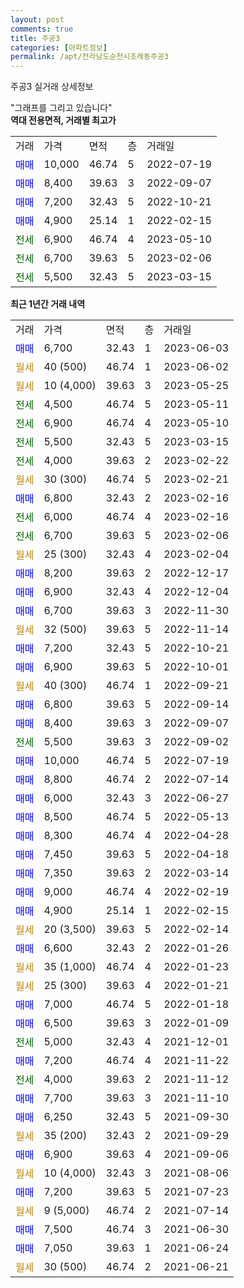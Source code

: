 ```yaml
---
layout: post
comments: true
title: 주공3
categories: [아파트정보]
permalink: /apt/전라남도순천시조례동주공3
---
```


주공3 실거래 상세정보

<script type="text/javascript">
  google.charts.load('current', {'packages':['line', 'corechart']});
  google.charts.setOnLoadCallback(drawChart);

  function drawChart() {
    var data = new google.visualization.DataTable();
    data.addColumn('date', '거래일');
    data.addColumn('number', "매매");
    data.addColumn('number', "전세");
    data.addColumn('number', "전매");

    data.addRows([[new Date(Date.parse("2023-06-03")), 6700, null, null], [new Date(Date.parse("2023-06-02")), null, null, null], [new Date(Date.parse("2023-05-25")), null, null, null], [new Date(Date.parse("2023-05-11")), null, 4500, null], [new Date(Date.parse("2023-05-10")), null, 6900, null], [new Date(Date.parse("2023-03-15")), null, 5500, null], [new Date(Date.parse("2023-02-22")), null, 4000, null], [new Date(Date.parse("2023-02-21")), null, null, null], [new Date(Date.parse("2023-02-16")), 6800, null, null], [new Date(Date.parse("2023-02-16")), null, 6000, null], [new Date(Date.parse("2023-02-06")), null, 6700, null], [new Date(Date.parse("2023-02-04")), null, null, null], [new Date(Date.parse("2022-12-17")), 8200, null, null], [new Date(Date.parse("2022-12-04")), 6900, null, null], [new Date(Date.parse("2022-11-30")), 6700, null, null], [new Date(Date.parse("2022-11-14")), null, null, null], [new Date(Date.parse("2022-10-21")), 7200, null, null], [new Date(Date.parse("2022-10-01")), 6900, null, null], [new Date(Date.parse("2022-09-21")), null, null, null], [new Date(Date.parse("2022-09-14")), 6800, null, null], [new Date(Date.parse("2022-09-07")), 8400, null, null], [new Date(Date.parse("2022-09-02")), null, 5500, null], [new Date(Date.parse("2022-07-19")), 10000, null, null], [new Date(Date.parse("2022-07-14")), 8800, null, null], [new Date(Date.parse("2022-06-27")), 6000, null, null], [new Date(Date.parse("2022-05-13")), 8500, null, null], [new Date(Date.parse("2022-04-28")), 8300, null, null], [new Date(Date.parse("2022-04-18")), 7450, null, null], [new Date(Date.parse("2022-03-14")), 7350, null, null], [new Date(Date.parse("2022-02-19")), 9000, null, null], [new Date(Date.parse("2022-02-15")), 4900, null, null], [new Date(Date.parse("2022-02-14")), null, null, null], [new Date(Date.parse("2022-01-26")), 6600, null, null], [new Date(Date.parse("2022-01-23")), null, null, null], [new Date(Date.parse("2022-01-21")), null, null, null], [new Date(Date.parse("2022-01-18")), 7000, null, null], [new Date(Date.parse("2022-01-09")), 6500, null, null], [new Date(Date.parse("2021-12-01")), null, 5000, null], [new Date(Date.parse("2021-11-22")), 7200, null, null], [new Date(Date.parse("2021-11-12")), null, 4000, null], [new Date(Date.parse("2021-11-10")), 7700, null, null], [new Date(Date.parse("2021-09-30")), 6250, null, null], [new Date(Date.parse("2021-09-29")), null, null, null], [new Date(Date.parse("2021-09-06")), 6900, null, null], [new Date(Date.parse("2021-08-06")), null, null, null], [new Date(Date.parse("2021-07-23")), 7200, null, null], [new Date(Date.parse("2021-07-14")), null, null, null], [new Date(Date.parse("2021-06-30")), 7500, null, null], [new Date(Date.parse("2021-06-24")), 7050, null, null], [new Date(Date.parse("2021-06-21")), null, null, null]]);

    var options = {
      hAxis: {
        format: 'yyyy/MM/dd'
      },    
      lineWidth: 0,
      pointsVisible: true,    
      title: '최근 1년간 유형별 실거래가 분포',
      legend: { position: 'bottom' }
    };

    var formatter = new google.visualization.NumberFormat({pattern:'###,###'} );
    formatter.format(data, 1);
    formatter.format(data, 2);
    
    setTimeout(function() {
        var chart = new google.visualization.LineChart(document.getElementById('columnchart_material'));
        chart.draw(data, (options));
        document.getElementById('loading').style.display = 'none';
    }, 200);
  }
</script>


<div id="loading" style="z-index:20; display: block; margin-left: 0px">"그래프를 그리고 있습니다"</div>
<div id="columnchart_material" style="width: 95%; margin-left: 0px; display: block"></div>
<!-- contents start -->
<b>역대 전용면적, 거래별 최고가</b>
<table class="sortable">
    <tr>
      <td>거래</td>
      <td>가격</td>
      <td>면적</td>
      <td>층</td>
      <td>거래일</td>
    </tr>
        <tr>
          <td><a style="color: blue">매매</a></td>
          <td>10,000</td>
          <td>46.74</td>
          <td>5</td>
          <td>2022-07-19</td>
        </tr>            <tr>
          <td><a style="color: blue">매매</a></td>
          <td>8,400</td>
          <td>39.63</td>
          <td>3</td>
          <td>2022-09-07</td>
        </tr>            <tr>
          <td><a style="color: blue">매매</a></td>
          <td>7,200</td>
          <td>32.43</td>
          <td>5</td>
          <td>2022-10-21</td>
        </tr>            <tr>
          <td><a style="color: blue">매매</a></td>
          <td>4,900</td>
          <td>25.14</td>
          <td>1</td>
          <td>2022-02-15</td>
        </tr>        
        <tr>
              <td><a style="color: darkgreen">전세</a></td>
              <td>6,900</td>
              <td>46.74</td>
              <td>4</td>
              <td>2023-05-10</td>
            </tr>            <tr>
              <td><a style="color: darkgreen">전세</a></td>
              <td>6,700</td>
              <td>39.63</td>
              <td>5</td>
              <td>2023-02-06</td>
            </tr>            <tr>
              <td><a style="color: darkgreen">전세</a></td>
              <td>5,500</td>
              <td>32.43</td>
              <td>5</td>
              <td>2023-03-15</td>
            </tr>        
    
</table>

<b>최근 1년간 거래 내역</b>

<table class="sortable">
    <tr>
      <td>거래</td>
      <td>가격</td>
      <td>면적</td>
      <td>층</td>
      <td>거래일</td>
    </tr>
    <tr>
      <td><a style="color: blue">매매</a></td>
      <td>6,700</td>
      <td>32.43</td>
      <td>1</td>
      <td>2023-06-03</td>
    </tr>          <tr>
      <td><a style="color: darkgoldenrod">월세</a></td>
      <td>40 (500)</td>
      <td>46.74</td>
      <td>1</td>
      <td>2023-06-02</td>
    </tr>          <tr>
      <td><a style="color: darkgoldenrod">월세</a></td>
      <td>10 (4,000)</td>
      <td>39.63</td>
      <td>3</td>
      <td>2023-05-25</td>
    </tr>          <tr>
      <td><a style="color: darkgreen">전세</a></td>
      <td>4,500</td>
      <td>46.74</td>
      <td>5</td>
      <td>2023-05-11</td>
    </tr>          <tr>
      <td><a style="color: darkgreen">전세</a></td>
      <td>6,900</td>
      <td>46.74</td>
      <td>4</td>
      <td>2023-05-10</td>
    </tr>          <tr>
      <td><a style="color: darkgreen">전세</a></td>
      <td>5,500</td>
      <td>32.43</td>
      <td>5</td>
      <td>2023-03-15</td>
    </tr>          <tr>
      <td><a style="color: darkgreen">전세</a></td>
      <td>4,000</td>
      <td>39.63</td>
      <td>2</td>
      <td>2023-02-22</td>
    </tr>          <tr>
      <td><a style="color: darkgoldenrod">월세</a></td>
      <td>30 (300)</td>
      <td>46.74</td>
      <td>5</td>
      <td>2023-02-21</td>
    </tr>          <tr>
      <td><a style="color: blue">매매</a></td>
      <td>6,800</td>
      <td>32.43</td>
      <td>2</td>
      <td>2023-02-16</td>
    </tr>          <tr>
      <td><a style="color: darkgreen">전세</a></td>
      <td>6,000</td>
      <td>46.74</td>
      <td>4</td>
      <td>2023-02-16</td>
    </tr>          <tr>
      <td><a style="color: darkgreen">전세</a></td>
      <td>6,700</td>
      <td>39.63</td>
      <td>5</td>
      <td>2023-02-06</td>
    </tr>          <tr>
      <td><a style="color: darkgoldenrod">월세</a></td>
      <td>25 (300)</td>
      <td>32.43</td>
      <td>4</td>
      <td>2023-02-04</td>
    </tr>          <tr>
      <td><a style="color: blue">매매</a></td>
      <td>8,200</td>
      <td>39.63</td>
      <td>2</td>
      <td>2022-12-17</td>
    </tr>          <tr>
      <td><a style="color: blue">매매</a></td>
      <td>6,900</td>
      <td>32.43</td>
      <td>4</td>
      <td>2022-12-04</td>
    </tr>          <tr>
      <td><a style="color: blue">매매</a></td>
      <td>6,700</td>
      <td>39.63</td>
      <td>3</td>
      <td>2022-11-30</td>
    </tr>          <tr>
      <td><a style="color: darkgoldenrod">월세</a></td>
      <td>32 (500)</td>
      <td>39.63</td>
      <td>5</td>
      <td>2022-11-14</td>
    </tr>          <tr>
      <td><a style="color: blue">매매</a></td>
      <td>7,200</td>
      <td>32.43</td>
      <td>5</td>
      <td>2022-10-21</td>
    </tr>          <tr>
      <td><a style="color: blue">매매</a></td>
      <td>6,900</td>
      <td>39.63</td>
      <td>5</td>
      <td>2022-10-01</td>
    </tr>          <tr>
      <td><a style="color: darkgoldenrod">월세</a></td>
      <td>40 (300)</td>
      <td>46.74</td>
      <td>1</td>
      <td>2022-09-21</td>
    </tr>          <tr>
      <td><a style="color: blue">매매</a></td>
      <td>6,800</td>
      <td>39.63</td>
      <td>5</td>
      <td>2022-09-14</td>
    </tr>          <tr>
      <td><a style="color: blue">매매</a></td>
      <td>8,400</td>
      <td>39.63</td>
      <td>3</td>
      <td>2022-09-07</td>
    </tr>          <tr>
      <td><a style="color: darkgreen">전세</a></td>
      <td>5,500</td>
      <td>39.63</td>
      <td>3</td>
      <td>2022-09-02</td>
    </tr>          <tr>
      <td><a style="color: blue">매매</a></td>
      <td>10,000</td>
      <td>46.74</td>
      <td>5</td>
      <td>2022-07-19</td>
    </tr>          <tr>
      <td><a style="color: blue">매매</a></td>
      <td>8,800</td>
      <td>46.74</td>
      <td>2</td>
      <td>2022-07-14</td>
    </tr>          <tr>
      <td><a style="color: blue">매매</a></td>
      <td>6,000</td>
      <td>32.43</td>
      <td>3</td>
      <td>2022-06-27</td>
    </tr>          <tr>
      <td><a style="color: blue">매매</a></td>
      <td>8,500</td>
      <td>46.74</td>
      <td>5</td>
      <td>2022-05-13</td>
    </tr>          <tr>
      <td><a style="color: blue">매매</a></td>
      <td>8,300</td>
      <td>46.74</td>
      <td>4</td>
      <td>2022-04-28</td>
    </tr>          <tr>
      <td><a style="color: blue">매매</a></td>
      <td>7,450</td>
      <td>39.63</td>
      <td>5</td>
      <td>2022-04-18</td>
    </tr>          <tr>
      <td><a style="color: blue">매매</a></td>
      <td>7,350</td>
      <td>39.63</td>
      <td>2</td>
      <td>2022-03-14</td>
    </tr>          <tr>
      <td><a style="color: blue">매매</a></td>
      <td>9,000</td>
      <td>46.74</td>
      <td>4</td>
      <td>2022-02-19</td>
    </tr>          <tr>
      <td><a style="color: blue">매매</a></td>
      <td>4,900</td>
      <td>25.14</td>
      <td>1</td>
      <td>2022-02-15</td>
    </tr>          <tr>
      <td><a style="color: darkgoldenrod">월세</a></td>
      <td>20 (3,500)</td>
      <td>39.63</td>
      <td>5</td>
      <td>2022-02-14</td>
    </tr>          <tr>
      <td><a style="color: blue">매매</a></td>
      <td>6,600</td>
      <td>32.43</td>
      <td>2</td>
      <td>2022-01-26</td>
    </tr>          <tr>
      <td><a style="color: darkgoldenrod">월세</a></td>
      <td>35 (1,000)</td>
      <td>46.74</td>
      <td>4</td>
      <td>2022-01-23</td>
    </tr>          <tr>
      <td><a style="color: darkgoldenrod">월세</a></td>
      <td>25 (300)</td>
      <td>39.63</td>
      <td>4</td>
      <td>2022-01-21</td>
    </tr>          <tr>
      <td><a style="color: blue">매매</a></td>
      <td>7,000</td>
      <td>46.74</td>
      <td>5</td>
      <td>2022-01-18</td>
    </tr>          <tr>
      <td><a style="color: blue">매매</a></td>
      <td>6,500</td>
      <td>39.63</td>
      <td>3</td>
      <td>2022-01-09</td>
    </tr>          <tr>
      <td><a style="color: darkgreen">전세</a></td>
      <td>5,000</td>
      <td>32.43</td>
      <td>4</td>
      <td>2021-12-01</td>
    </tr>          <tr>
      <td><a style="color: blue">매매</a></td>
      <td>7,200</td>
      <td>46.74</td>
      <td>4</td>
      <td>2021-11-22</td>
    </tr>          <tr>
      <td><a style="color: darkgreen">전세</a></td>
      <td>4,000</td>
      <td>39.63</td>
      <td>2</td>
      <td>2021-11-12</td>
    </tr>          <tr>
      <td><a style="color: blue">매매</a></td>
      <td>7,700</td>
      <td>39.63</td>
      <td>3</td>
      <td>2021-11-10</td>
    </tr>          <tr>
      <td><a style="color: blue">매매</a></td>
      <td>6,250</td>
      <td>32.43</td>
      <td>5</td>
      <td>2021-09-30</td>
    </tr>          <tr>
      <td><a style="color: darkgoldenrod">월세</a></td>
      <td>35 (200)</td>
      <td>32.43</td>
      <td>2</td>
      <td>2021-09-29</td>
    </tr>          <tr>
      <td><a style="color: blue">매매</a></td>
      <td>6,900</td>
      <td>39.63</td>
      <td>4</td>
      <td>2021-09-06</td>
    </tr>          <tr>
      <td><a style="color: darkgoldenrod">월세</a></td>
      <td>10 (4,000)</td>
      <td>32.43</td>
      <td>3</td>
      <td>2021-08-06</td>
    </tr>          <tr>
      <td><a style="color: blue">매매</a></td>
      <td>7,200</td>
      <td>39.63</td>
      <td>5</td>
      <td>2021-07-23</td>
    </tr>          <tr>
      <td><a style="color: darkgoldenrod">월세</a></td>
      <td>9 (5,000)</td>
      <td>46.74</td>
      <td>2</td>
      <td>2021-07-14</td>
    </tr>          <tr>
      <td><a style="color: blue">매매</a></td>
      <td>7,500</td>
      <td>46.74</td>
      <td>3</td>
      <td>2021-06-30</td>
    </tr>          <tr>
      <td><a style="color: blue">매매</a></td>
      <td>7,050</td>
      <td>39.63</td>
      <td>1</td>
      <td>2021-06-24</td>
    </tr>          <tr>
      <td><a style="color: darkgoldenrod">월세</a></td>
      <td>30 (500)</td>
      <td>46.74</td>
      <td>2</td>
      <td>2021-06-21</td>
    </tr>      </table>
<!-- contents end -->    

